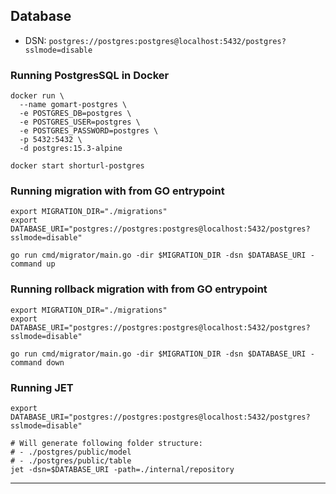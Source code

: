 ## Database

- DSN: `postgres://postgres:postgres@localhost:5432/postgres?sslmode=disable`

### Running PostgresSQL in Docker

```shell
docker run \
  --name gomart-postgres \
  -e POSTGRES_DB=postgres \
  -e POSTGRES_USER=postgres \
  -e POSTGRES_PASSWORD=postgres \
  -p 5432:5432 \
  -d postgres:15.3-alpine
```

```shell
docker start shorturl-postgres
```

### Running migration with from GO entrypoint

```shell
export MIGRATION_DIR="./migrations"
export DATABASE_URI="postgres://postgres:postgres@localhost:5432/postgres?sslmode=disable"

go run cmd/migrator/main.go -dir $MIGRATION_DIR -dsn $DATABASE_URI -command up
```

### Running rollback migration with from GO entrypoint

```shell
export MIGRATION_DIR="./migrations"
export DATABASE_URI="postgres://postgres:postgres@localhost:5432/postgres?sslmode=disable"

go run cmd/migrator/main.go -dir $MIGRATION_DIR -dsn $DATABASE_URI -command down
```

### Running JET

```shell
export DATABASE_URI="postgres://postgres:postgres@localhost:5432/postgres?sslmode=disable"

# Will generate following folder structure:
# - ./postgres/public/model
# - ./postgres/public/table
jet -dsn=$DATABASE_URI -path=./internal/repository
```

---
